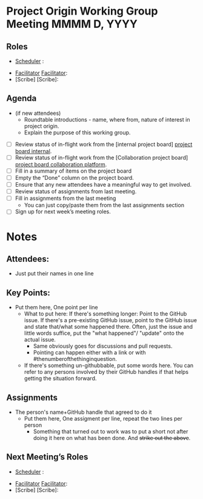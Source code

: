 <!-- Do these things to set up this document
Replace MMMM D with the month and day of the meeting.
Copy the Roles assignments from the last meeting into the top of the document.
Put a summary of items on the project board where it says Fill in a summary of items on the project board.
Copy the assignments from the last meeting where it says Fill in assignments from the last meeting.
Delete the Do these things to set up this document and its bullet points.
-->

# Project Origin Working Group Meeting MMMM D, YYYY

## Roles
- [Scheduler][Scheduler] : 
<!-- - Crier:  -->
- [Facilitator] [Facilitator]: 
- [Scribe] [Scribe]:  

## Agenda

- (if new attendees)
  - Roundtable introductions - name, where from, nature of interest in project origin.
  - Explain the purpose of this working group.
- [ ] Review status of in-flight work from the [internal project board] [project board internal].
- [ ] Review status of in-flight work from the [Collaboration project board] [project board collaboration platform].
- [ ]  Fill in a summary of items on the project board
- [ ] Empty the “Done” column on the project board.
- [ ] Ensure that any new attendees have a meaningful way to get involved.
- [ ] Review status of assignments from last meeting.
- [ ] Fill in assignments from the last meeting
  - You can just copy/paste them from the last assignments section 
- [ ] Sign up for next week’s meeting roles.

# Notes

## Attendees:
- Just put their names in one line

## Key Points:
- Put them here, One point per line
  - What to put here: If there's something longer: Point to the GitHub issue. If there's a pre-existing GitHub issue, point to the GitHub issue and state that/what some happened there. Often, just the issue and little words suffice, put the "what happened"/ "update" onto the actual issue. 
    - Same obviously goes for discussions and pull requests.
    - Pointing can happen either with a link or with #thenumberofthethinginquestion.
  - If there's something un-githubbable, put some words here. You can refer to any persons involved by their GitHub handles if that helps getting the situation forward.

## Assignments
- The person's name+GitHub handle  that agreed to do it
  - Put them here, One assigment  per line, repeat the two lines per person
    - Something that turned out to work was to put a short not after doing it here on what has been done. And ~~strike out the above~~.

## Next Meeting’s Roles

- [Scheduler][Scheduler] : 
<!-- - Crier:  -->
- [Facilitator] [Facilitator]: 
- [Scribe] [Scribe]:  

[project board internal]: https://github.com/orgs/project-origin/projects/6/views/2

[project board collaboration platform]: https://github.com/orgs/project-origin/projects/2/views/1

[Scheduler]:
[Crier]:
[Facilitator]:
[Scribe]: